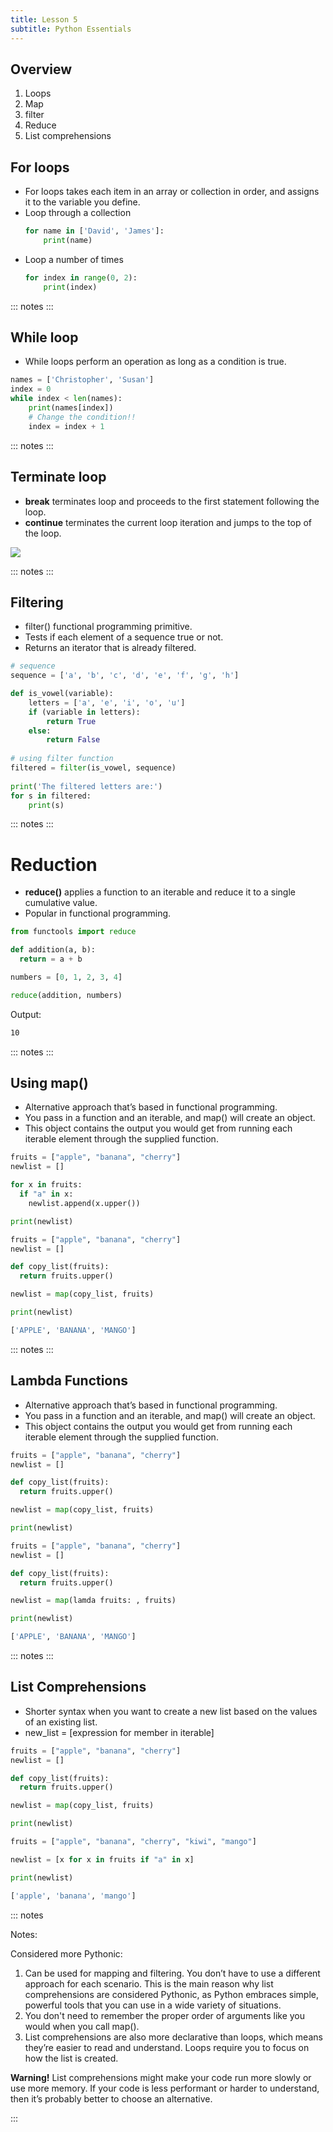 ```yaml
---
title: Lesson 5
subtitle: Python Essentials
---
```


## Overview

1. Loops
1. Map
1. filter
1. Reduce
1. List comprehensions

## For loops

- For loops takes each item in an array or collection in order, and assigns it to the variable you define.
- Loop through a collection
    ```python
    for name in ['David', 'James']:
        print(name)
    ```
- Loop a number of times
    ```python
    for index in range(0, 2):
        print(index)
    ```

::: notes
:::

## While loop

- While loops perform an operation as long as a condition is true.

```python
names = ['Christopher', 'Susan']
index = 0
while index < len(names):
	print(names[index])
	# Change the condition!!
	index = index + 1

```

::: notes
:::

## Terminate loop

- **break** terminates loop and proceeds to the first statement following the loop.
- **continue** terminates the current loop iteration and jumps to the top of the loop.

![](..\media\break_continue.png)

::: notes
:::

## Filtering

- filter() functional programming primitive.
- Tests if each element of a sequence true or not.
- Returns an iterator that is already filtered.

```python
# sequence
sequence = ['a', 'b', 'c', 'd', 'e', 'f', 'g', 'h']

def is_vowel(variable):
    letters = ['a', 'e', 'i', 'o', 'u']
    if (variable in letters):
        return True
    else:
        return False
  
# using filter function
filtered = filter(is_vowel, sequence)
  
print('The filtered letters are:')
for s in filtered:
    print(s)
```

::: notes
:::

# Reduction

- **reduce()** applies a function to an iterable and reduce it to a single cumulative value.
- Popular in functional programming.

```python
from functools import reduce

def addition(a, b):
  return = a + b

numbers = [0, 1, 2, 3, 4]

reduce(addition, numbers)
```
Output:
```bash
10
```

::: notes
:::

## Using map()

- Alternative approach that’s based in functional programming.
- You pass in a function and an iterable, and map() will create an object. 
- This object contains the output you would get from running each iterable element through the supplied function.

```python
fruits = ["apple", "banana", "cherry"]
newlist = []

for x in fruits:
  if "a" in x:
    newlist.append(x.upper())

print(newlist)
```

```python
fruits = ["apple", "banana", "cherry"]
newlist = []

def copy_list(fruits):
  return fruits.upper()

newlist = map(copy_list, fruits)

print(newlist)
```

```bash
['APPLE', 'BANANA', 'MANGO']
```

::: notes
:::

## Lambda Functions

- Alternative approach that’s based in functional programming.
- You pass in a function and an iterable, and map() will create an object. 
- This object contains the output you would get from running each iterable element through the supplied function.

```python
fruits = ["apple", "banana", "cherry"]
newlist = []

def copy_list(fruits):
  return fruits.upper()

newlist = map(copy_list, fruits)

print(newlist)
```

```python
fruits = ["apple", "banana", "cherry"]
newlist = []

def copy_list(fruits):
  return fruits.upper()

newlist = map(lamda fruits: , fruits)

print(newlist)
```

```bash
['APPLE', 'BANANA', 'MANGO']
```

::: notes
:::

## List Comprehensions

- Shorter syntax when you want to create a new list based on the values of an existing list.
- new_list = [expression for member in iterable]

```python
fruits = ["apple", "banana", "cherry"]
newlist = []

def copy_list(fruits):
  return fruits.upper()

newlist = map(copy_list, fruits)

print(newlist)
```

```python
fruits = ["apple", "banana", "cherry", "kiwi", "mango"]

newlist = [x for x in fruits if "a" in x]

print(newlist)
```

```bash
['apple', 'banana', 'mango']
```

::: notes

Notes:

Considered more Pythonic:
1. Can be used for mapping and filtering. You don’t have to use a different approach for each scenario.
  This is the main reason why list comprehensions are considered Pythonic, as Python embraces simple, powerful tools that you can use in a wide variety of situations. 
1. You don't need to remember the proper order of arguments like you would when you call map().
1. List comprehensions are also more declarative than loops, which means they’re easier to read and understand. 
  Loops require you to focus on how the list is created.

**Warning!**
List comprehensions might make your code run more slowly or use more memory. If your code is less performant or harder to understand, then it’s probably better to choose an alternative.

:::